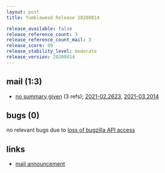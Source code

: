 ```yaml
---
layout: post
title: Tumbleweed Release 20200814

release_available: false
release_reference_count: 3
release_reference_count_mail: 3
release_score: 89
release_stability_level: moderate
release_version: 20200814
---
```


## mail (1:3)

- [no summary given](https://github.com/boombatower/tumbleweed-review/issues/10) (3 refs); [2021-02.2623](https://github.com/boombatower/tumbleweed-review/issues/10), [2021-03.2014](https://github.com/boombatower/tumbleweed-review/issues/10)

## bugs (0)

<!--more-->

no relevant bugs due to [loss of bugzilla API access](https://bugzilla.opensuse.org/show_bug.cgi?id=1157722)



## links

- [mail announcement](https://github.com/boombatower/tumbleweed-review/issues/10)
